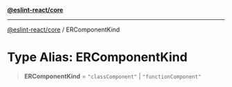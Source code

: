[**@eslint-react/core**](../README.md)

***

[@eslint-react/core](../README.md) / ERComponentKind

# Type Alias: ERComponentKind

> **ERComponentKind** = `"classComponent"` \| `"functionComponent"`
